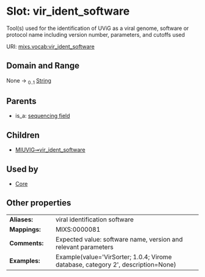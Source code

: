 
# Slot: vir_ident_software


Tool(s) used for the identification of UViG as a viral genome, software or protocol name including version number, parameters, and cutoffs used

URI: [mixs.vocab:vir_ident_software](https://w3id.org/mixs/vocab/vir_ident_software)


## Domain and Range

None &#8594;  <sub>0..1</sub> [String](types/String.md)

## Parents

 *  is_a: [sequencing field](sequencing_field.md)

## Children

 *  [MIUVIG➞vir_ident_software](MIUVIG_vir_ident_software.md)

## Used by

 * [Core](Core.md)

## Other properties

|  |  |  |
| --- | --- | --- |
| **Aliases:** | | viral identification software |
| **Mappings:** | | MIXS:0000081 |
| **Comments:** | | Expected value: software name, version and relevant parameters |
| **Examples:** | | Example(value='VirSorter; 1.0.4; Virome database, category 2', description=None) |

